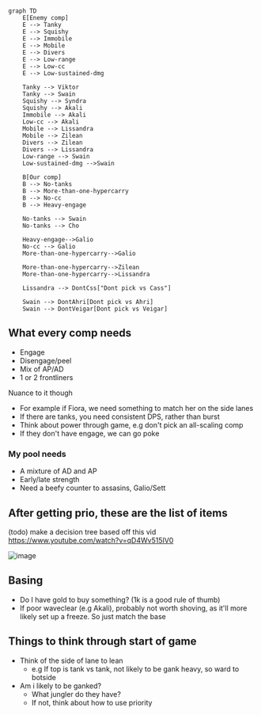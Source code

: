 ```mermaid


graph TD
    E[Enemy comp]
    E --> Tanky
    E --> Squishy
    E --> Immobile
    E --> Mobile
    E --> Divers
    E --> Low-range
    E --> Low-cc
    E --> Low-sustained-dmg

    Tanky --> Viktor
    Tanky --> Swain
    Squishy --> Syndra
    Squishy --> Akali
    Immobile --> Akali
    Low-cc --> Akali
    Mobile --> Lissandra
    Mobile --> Zilean
    Divers --> Zilean
    Divers --> Lissandra
    Low-range --> Swain
    Low-sustained-dmg -->Swain

    B[Our comp]
    B --> No-tanks
    B --> More-than-one-hypercarry
    B --> No-cc
    B --> Heavy-engage

    No-tanks --> Swain
    No-tanks --> Cho
 
    Heavy-engage-->Galio
    No-cc --> Galio
    More-than-one-hypercarry-->Galio
    
    More-than-one-hypercarry-->Zilean
    More-than-one-hypercarry-->Lissandra

    Lissandra --> DontCss["Dont pick vs Cass"]

    Swain --> DontAhri[Dont pick vs Ahri]
    Swain --> DontVeigar[Dont pick vs Veigar]
```

## What every comp needs

- Engage
- Disengage/peel
- Mix of AP/AD
- 1 or 2 frontliners

Nuance to it though

- For example if Fiora, we need something to match her on the side lanes
- If there are tanks, you need consistent DPS, rather than burst
- Think about power through game, e.g don't pick an all-scaling comp
- If they don't have engage, we can go poke

### My pool needs

- A mixture of AD and AP
- Early/late strength
- Need a beefy counter to assasins, Galio/Sett

## After getting prio, these are the list of items

(todo) make a decision tree based off this vid https://www.youtube.com/watch?v=qD4Wv515IV0

![image](https://user-images.githubusercontent.com/631756/203505009-25e893eb-b565-4493-8380-37425f68d3fe.png)

## Basing

- Do I have gold to buy something? (1k is a good rule of thumb)
- If poor waveclear (e.g Akali), probably not worth shoving, as it'll more likely set up a freeze. So just match the base

## Things to think through start of game

- Think of the side of lane to lean
   - e.g If top is tank vs tank, not likely to be gank heavy, so ward to botside
- Am i likely to be ganked?
   - What jungler do they have?
   - If not, think about how to use priority
